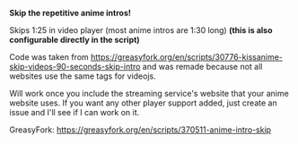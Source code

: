 <b>Skip the repetitive anime intros!</b>

Skips 1:25 in video player (most anime intros are 1:30 long) <b>(this is also configurable directly in the script)</b>

Code was taken from https://greasyfork.org/en/scripts/30776-kissanime-skip-videos-90-seconds-skip-intro
and was remade because not all websites use the same tags for videojs.

Will work once you include the streaming service's website that your anime website uses.
If you want any other player support added, just create an issue and I'll see if I can work on it.

GreasyFork: https://greasyfork.org/en/scripts/370511-anime-intro-skip
